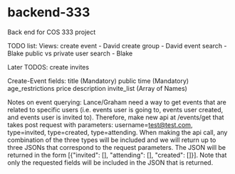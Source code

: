 # backend-333
Back end for COS 333 project

TODO list:
Views:
create event - David
create group - David
event search - Blake
    public vs private
user search  - Blake

Later TODOS:
create invites

Create-Event fields:
    title (Mandatory)
    public
    time (Mandatory)
    age_restrictions
    price
    description
    invite_list (Array of Names)

Notes on event querying:
    Lance/Graham need a way to get events that are related to specific users (i.e. events user is going to, events user created, and events user is invited to). Therefore, make new api at /events/get that takes post request with parameters: username=test@test.com, type=invited, type=created, type=attending. When making the api call, any combination of the three types will be included and we will return up to three JSONs that correspond to the request parameters. The JSON will be returned in the form [{"invited": [<JSON with events user is invited to>], "attending": [<JSON with events the user is attending>], "created": [<JSON with events the user created>]}]. Note that only the requested fields will be included in the JSON that is returned.

